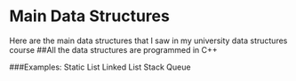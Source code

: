 # Main Data Structures
Here are the main data structures that I saw in my university data structures course
##All the data structures are programmed in C++

###Examples:
Static List
Linked List
Stack
Queue
